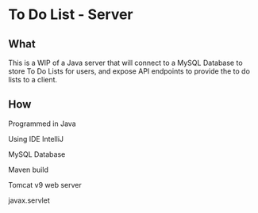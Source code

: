 # To Do List - Server

## What

This is a WIP of a Java server that will connect to a MySQL Database to store To Do Lists for users, and expose API endpoints to provide the to do lists to a client.

## How

Programmed in Java

Using IDE IntelliJ

MySQL Database

Maven build

Tomcat v9 web server

javax.servlet
